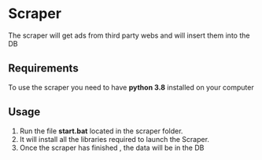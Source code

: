 # Scraper

The scraper will get ads from third party webs and will insert them into the DB

## Requirements

To use the scraper you need to have  **python 3.8** installed on your computer

## Usage
1. Run the file **start.bat** located in the scraper folder.
2. It will install all the libraries required to launch the Scraper.
3. Once the scraper has finished , the data will be in the DB
